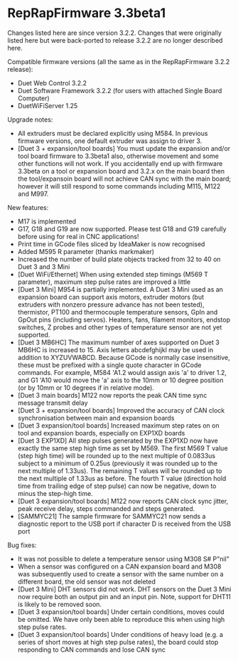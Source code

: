 RepRapFirmware 3.3beta1
=======================

Changes listed here are since version 3.2.2. Changes that were originally listed here but were back-ported to release 3.2.2 are no longer described here.

Compatible firmware versions (all the same as in the RepRapFirmware 3.2.2 release):
- Duet Web Control 3.2.2
- Duet Software Framework 3.2.2 (for users with attached Single Board Computer)
- DuetWiFiServer 1.25

Upgrade notes:
- All extruders must be declared explicitly using M584. In previous firmware versions, one default extruder was assign to driver 3.
- [Duet 3 + expansion/tool boards] You must update the expansion and/or tool board firmware to 3.3beta1 also, otherwise movement and some other functions will not work. If you accidentally end up with firmware 3.3beta on a tool or expansion board and 3.2.x on the main board then the tool/expansoin board will not achieve CAN sync with the main board; however it will still respond to some commands including M115, M122 and M997.

New features:
- M17 is implemented
- G17, G18 and G19 are now supported. Please test G18 and G19 carefully before using for real in CNC applications!
- Print time in GCode files sliced by IdeaMaker is now recognised
- Added M595 R parameter (thanks markmaker)
- Increased the number of build plate objects tracked from 32 to 40 on Duet 3 and 3 Mini
- [Duet WiFi/Ethernet] When using extended step timings (M569 T parameter), maximum step pulse rates are improved a little
- [Duet 3 Mini] M954 is partially implemented. A Duet 3 Mini used as an expansion board can support axis motors, extruder motors (but extruders with nonzero pressure advance has not been tested), thermistor, PT100 and thermocouple temperature sensors, GpIn and GpOut pins (including servos). Heaters, fans, filament monitors, endstop switches, Z probes and other types of temperature sensor are not yet supported.
- [Duet 3 MB6HC] The maximum number of axes supported on Duet 3 MB6HC is increased to 15. Axis letters abcdefghijkl may be used in addition to XYZUVWABCD. Because GCode is normally case insensitive, these must be prefixed with a single quote character in GCode commands. For example, M584 'A1.2 would assign axis 'a' to driver 1.2, and G1 'A10 would move the 'a' axis to the 10mm or 10 degree position (or by 10mm or 10 degrees if in relative mode).
- [Duet 3 main boards] M122 now reports the peak CAN time sync message transmit delay
- [Duet 3 + expansion/tool boards] Improved the accuracy of CAN clock synchronisation between main and expansion boards
- [Duet 3 expansion/tool boards] Increased maximum step rates on on tool and expansion boards, especially on EXP1XD boards
- [Duet 3 EXP1XD] All step pulses generated by the EXP1XD now have exactly the same step high time as set by M569. The first M569 T value (step high time) will be rounded up to the next multiple of 0.0833us subject to a minimum of 0.25us (previously it was rounded up to the next multiple of 1.33us). The remaining T values will be rounded up to the next multiple of 1.33us as before. The fourth T value (direction hold time from trailing edge of step pulse) can now be negative, down to minus the step-high time.
- [Duet 3 expansion/tool boards] M122 now reports CAN clock sync jitter, peak receive delay, steps commanded and steps generated.
- [SAMMYC21] The sample firmware for SAMMYC21 now sends a diagnostic report to the USB port if character D is received from the USB port

Bug fixes:
- It was not possible to delete a temperature sensor using M308 S# P"nil"
- When a sensor was configured on a CAN expansion board and M308 was subsequently used to create a sensor with the same number on a different board, the old sensor was not deleted
- [Duet 3 Mini] DHT sensors did not work. DHT sensors on the Duet 3 Mini now require both an output pin and an input pin. Note, support for DHT11 is likely to be removed soon.
- [Duet 3 expansion/tool boards] Under certain conditions, moves could be omitted. We have only been able to reproduce this when using high step pulse rates.
- [Duet 3 expansion/tool boards] Under conditions of heavy load (e.g. a series of short moves at high step pulse rates), the board could stop responding to CAN commands and lose CAN sync
